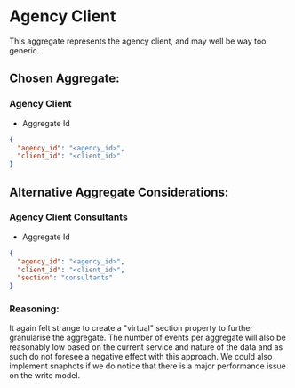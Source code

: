 # Agency Client
This aggregate represents the agency client, and may well be way too generic.

## Chosen Aggregate:
### Agency Client
* Aggregate Id
```json
{
  "agency_id": "<agency_id>",
  "client_id": "<client_id>"
}
```

## Alternative Aggregate Considerations:
### Agency Client Consultants
* Aggregate Id
```json
{
  "agency_id": "<agency_id>",
  "client_id": "<client_id>",
  "section": "consultants"
}
```

### Reasoning:
It again felt strange to create a "virtual" section property to further granularise the aggregate. The number of events per aggregate will also be reasonably low based on the current service and nature of the data and as such do not foresee a negative effect with this approach. We could also implement snaphots if we do notice that there is a major performance issue on the write model.